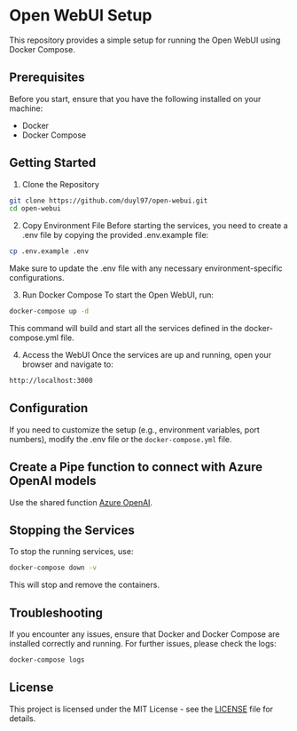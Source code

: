 # Open WebUI Setup

This repository provides a simple setup for running the Open WebUI using Docker Compose.

## Prerequisites

Before you start, ensure that you have the following installed on your machine:

- Docker
- Docker Compose

## Getting Started

1. Clone the Repository
```bash
git clone https://github.com/duyl97/open-webui.git
cd open-webui
```

2. Copy Environment File
Before starting the services, you need to create a .env file by copying the provided .env.example file:

```bash
cp .env.example .env
```

Make sure to update the .env file with any necessary environment-specific configurations.

3. Run Docker Compose
To start the Open WebUI, run:

```bash
docker-compose up -d
```

This command will build and start all the services defined in the docker-compose.yml file.

4. Access the WebUI
Once the services are up and running, open your browser and navigate to:

```bash
http://localhost:3000
```

## Configuration

If you need to customize the setup (e.g., environment variables, port numbers), modify the .env file or the `docker-compose.yml` file.

## Create a Pipe function to connect with Azure OpenAI models

Use the shared function [Azure OpenAI](https://openwebui.com/f/nomppy/azure).

## Stopping the Services

To stop the running services, use:

```bash
docker-compose down -v
```

This will stop and remove the containers.

## Troubleshooting

If you encounter any issues, ensure that Docker and Docker Compose are installed correctly and running. For further issues, please check the logs:

```bash
docker-compose logs
```

## License

This project is licensed under the MIT License - see the [LICENSE](LICENSE) file for details.
